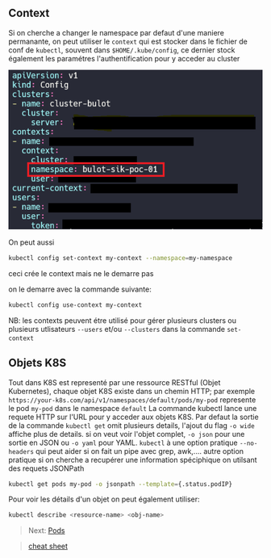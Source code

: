 ## Context

Si on cherche a changer le namespace par defaut d'une maniere permanante, on peut utiliser le `context` qui est stocker dans le fichier de conf de `kubectl`, souvent dans `$HOME/.kube/config`, ce dernier stock également les paramétres l'authentification pour y acceder au cluster

![context](../images/context.png)

On peut aussi

```bash
kubectl config set-context my-context --namespace=my-namespace
```

ceci crée le context mais ne le demarre pas

on le demarre avec la commande suivante:

```bash
kubectl config use-context my-context
```

NB: les contexts peuvent étre utilisé pour gérer plusieurs clusters ou plusieurs utlisateurs `--users` et/ou `--clusters` dans la commande `set-context`

## Objets K8S

Tout dans K8S est representé par une ressource RESTful (Objet Kubernetes), chaque objet K8S existe dans un chemin HTTP; par exemple `https://your-k8s.com/api/v1/namespaces/default/pods/my-pod` represente le pod `my-pod` dans le namespace `default`
La commande kubectl lance une requete HTTP sur l'URL pour y acceder aux objets K8S.
Par defaut la sortie de la commande `kubectl get` omit plusieurs details, l'ajout du flag `-o wide` affiche plus de details. si on veut voir l'objet complet, `-o json` pour une sortie en JSON ou `-o yaml` pour YAML.
`kubectl` à une option pratique `--no-headers` qui peut aider si on fait un pipe avec grep, awk,....
autre option pratique si on cherche a recupérer une information spéciphique on utilsant des requets JSONPath

```bash
kubectl get pods my-pod -o jsonpath --template={.status.podIP}
```

Pour voir les détails d'un objet on peut également utiliser:

```bash
kubectl describe <resource-name> <obj-name>
```


> Next: [Pods](../objects/pods.md)

> [cheat sheet](../useful.md)
